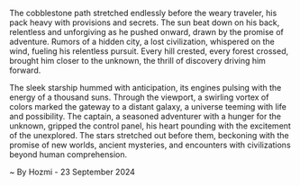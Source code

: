 
The cobblestone path stretched endlessly before the weary traveler, his pack heavy with provisions and secrets. The sun beat down on his back, relentless and unforgiving as he pushed onward, drawn by the promise of adventure. Rumors of a hidden city, a lost civilization, whispered on the wind, fueling his relentless pursuit. Every hill crested, every forest crossed, brought him closer to the unknown, the thrill of discovery driving him forward.  

The sleek starship hummed with anticipation, its engines pulsing with the energy of a thousand suns. Through the viewport, a swirling vortex of colors marked the gateway to a distant galaxy, a universe teeming with life and possibility. The captain, a seasoned adventurer with a hunger for the unknown, gripped the control panel, his heart pounding with the excitement of the unexplored.  The stars stretched out before them, beckoning with the promise of new worlds, ancient mysteries, and encounters with civilizations beyond human comprehension.

~ By Hozmi - 23 September 2024
